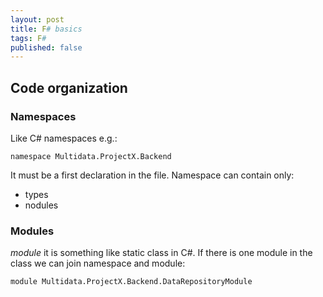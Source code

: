 ```yaml
---
layout: post
title: F# basics
tags: F#
published: false
---
```


## Code organization

### Namespaces

Like C# namespaces e.g.:

```F#
namespace Multidata.ProjectX.Backend
```

It must be a first declaration in the file. Namespace can contain only:

* types
* nodules

### Modules

*module* it is something like static class in C#. If there is one module in the class we can join namespace and module:

```F#
module Multidata.ProjectX.Backend.DataRepositoryModule
```


